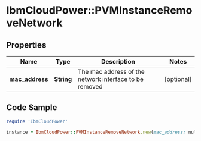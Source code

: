 # IbmCloudPower::PVMInstanceRemoveNetwork

## Properties

Name | Type | Description | Notes
------------ | ------------- | ------------- | -------------
**mac_address** | **String** | The mac address of the network interface to be removed | [optional] 

## Code Sample

```ruby
require 'IbmCloudPower'

instance = IbmCloudPower::PVMInstanceRemoveNetwork.new(mac_address: null)
```


